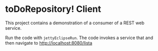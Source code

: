 # toDoRepository! Client
This project contains a demonstration of a consumer of a REST web service.

Run the code with ```jettyEclipseRun```. The code invokes a service that and then navigate to [http://localhost:8080/lista](http://localhost:8080/list) 
